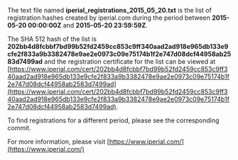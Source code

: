 The text file named **iperial_registrations_2015_05_20.txt** is the list of registration hashes created by iperial.com during the period between **2015-05-20 00:00:00Z** and **2015-05-20 23:59:59Z**.

The SHA 512 hash of the list is **202bb4d8fcbbf7bd99b52fd2459cc853c9ff340aad2ad918e965db133e9cfe2f833a9b3382478e9ae2e0973c09e75174b1f2e747d08dcf44958ab2583d7499ad** and the registration certificate for the list can be viewed at [https://www.iperial.com/cert/202bb4d8fcbbf7bd99b52fd2459cc853c9ff340aad2ad918e965db133e9cfe2f833a9b3382478e9ae2e0973c09e75174b1f2e747d08dcf44958ab2583d7499ad](https://www.iperial.com/cert/202bb4d8fcbbf7bd99b52fd2459cc853c9ff340aad2ad918e965db133e9cfe2f833a9b3382478e9ae2e0973c09e75174b1f2e747d08dcf44958ab2583d7499ad).

To find registrations for a different period, please see the corresponding commit.

For more information, please visit [https://www.iperial.com/](https://www.iperial.com/)
